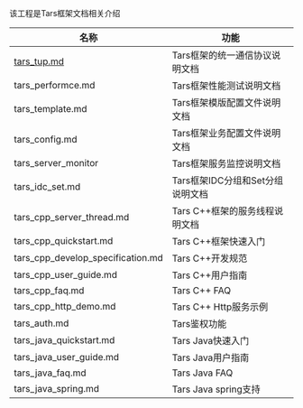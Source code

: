 该工程是Tars框架文档相关介绍

名称 |功能
------------------|----------------
[tars_tup.md](https://github.com/guzitajiu/Tars/blob/master/docs/tars_tup.md)                 |Tars框架的统一通信协议说明文档
tars_performce.md           |Tars框架性能测试说明文档
tars_template.md            |Tars框架模版配置文件说明文档
tars_config.md              |Tars框架业务配置文件说明文档
tars_server_monitor         |Tars框架服务监控说明文档
tars_idc_set.md             |Tars框架IDC分组和Set分组说明文档
tars_cpp_server_thread.md   |Tars C++框架的服务线程说明文档
tars_cpp_quickstart.md      |Tars C++框架快速入门
tars_cpp_develop_specification.md      |Tars C++开发规范
tars_cpp_user_guide.md      |Tars C++用户指南
tars_cpp_faq.md             |Tars C++ FAQ
tars_cpp_http_demo.md       |Tars C++ Http服务示例
tars_auth.md                |Tars鉴权功能
tars_java_quickstart.md     |Tars Java快速入门
tars_java_user_guide.md     |Tars Java用户指南
tars_java_faq.md            |Tars Java FAQ
tars_java_spring.md         |Tars Java spring支持
